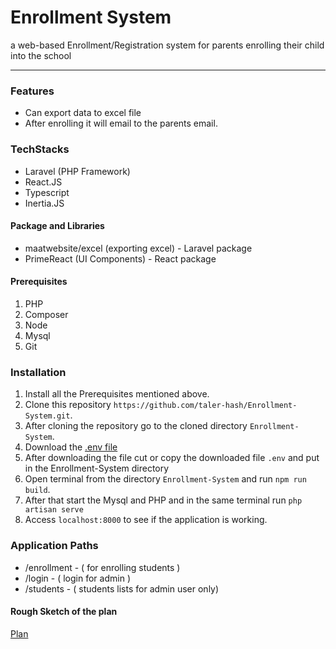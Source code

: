 # Enrollment System 
a web-based Enrollment/Registration system for parents enrolling their child into the school

------------

### Features
- Can export data to excel file
- After enrolling it will email to the parents email.

### TechStacks
- Laravel (PHP Framework)
- React.JS 
- Typescript
- Inertia.JS

#### Package and Libraries
- maatwebsite/excel (exporting excel) - Laravel package
- PrimeReact (UI Components) - React package

#### Prerequisites
1. PHP
2. Composer
3. Node
4. Mysql
5. Git

### Installation
1. Install all the Prerequisites mentioned above.
2.  Clone this repository `https://github.com/taler-hash/Enrollment-System.git`.
3. After cloning the repository go to the cloned directory `Enrollment-System`.
4. Download the [.env file](https://drive.google.com/file/d/1Jb64_joIJwCVDAmxlbpIPHpfrof8Uvd8/view?usp=sharing ".env")
5. After downloading the file cut or copy the downloaded file `.env` and put in the Enrollment-System directory  
6. Open terminal from the directory `Enrollment-System` and run `npm run build`.
7.  After that start the Mysql and PHP and in the same terminal run `php artisan serve`
8. Access `localhost:8000` to see if the application is working.

### Application Paths
- /enrollment - ( for enrolling students )
- /login - ( login for admin )
- /students - ( students lists for admin user only)

#### Rough Sketch of the plan
[Plan](https://drive.google.com/file/d/1zTiarVlTNGO3gRcQ6Q-EnvvBzf3U9s6j/view?usp=sharing "Rough Sketch Plan")
